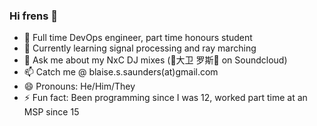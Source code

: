 ### Hi frens 👋

- 🔭 Full time DevOps engineer, part time honours student
- 🌱 Currently learning signal processing and ray marching
- 💬 Ask me about my NxC DJ mixes (🌸大卫 罗斯🌸 on Soundcloud)
- 📫 Catch me @ blaise.s.saunders(at)gmail.com
- 😄 Pronouns: He/Him/They
- ⚡ Fun fact: Been programming since I was 12, worked part time at an MSP since 15

